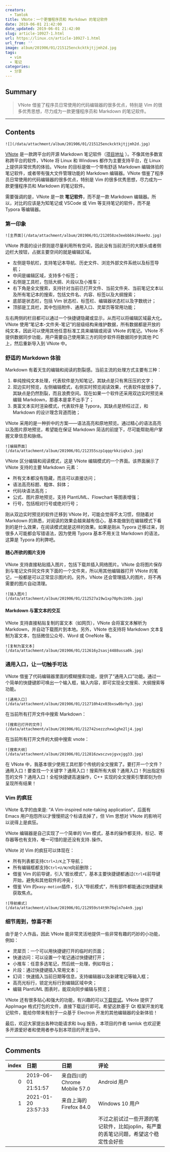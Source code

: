 ```yaml
---
creators:
  - Tamlok
title: VNote：一个更懂程序员和 Markdown 的笔记软件
date: 2019-06-01 21:42:00
date_updated: 2019-06-01 21:42:00
slug: article-10927-1.html
url: https://linux.cn/article-10927-1.html
url_from: ''
image: album/201906/01/215125enckcktkjtjjmh2d.jpg
tags:
  - vim
  - 笔记
categories:
  - 分享
---
```


## Summary

> VNote 借鉴了程序员日常使用的代码编辑器的很多优点，特别是 Vim 的很多优秀思想，尽力成为一款更懂程序员和 Markdown 的笔记软件。

***

<!-- more -->

## Contents

`![](/data/attachment/album/201906/01/215125enckcktkjtjjmh2d.jpg)`

[VNote](https://tamlok.github.io/vnote) 是一款跨平台的开源 Markdown 笔记软件（[项目地址](https://github.com/tamlok/vnote) ）。不像其他多数宣称跨平台的软件，VNote 将 Linux 和 Windows 都作为主要支持平台，在 Linux 上提供非常优秀的体验。VNote 的目标是做一个带有舒适 Markdown 编辑体验的笔记软件，或者带有强大文件管理功能的 Markdown 编辑器。VNote 借鉴了程序员日常使用的代码编辑器的很多优点，特别是 Vim 的很多优秀思想，尽力成为一款更懂程序员和 Markdown 的笔记软件。

需要强调的是，VNote 是一款 **笔记软件**，而不是一款 Markdown 编辑器。所以，对比的应该是为知笔记或 VSCode 或 Vim 等支持笔记的软件，而不是 Typora 等编辑器。

### 第一印象

`![主界面](/data/attachment/album/201906/01/212058ze3eebbbki9kee9z.jpg)`

VNote 界面的设计原则是尽量利用所有空间，因此没有当前流行的大额头或者侧边栏大按钮，占据主要空间的就是编辑区域。

* 左侧是导航栏，支持笔记本导航、历史文件、浏览外部文件系统以及标签导航；
* 中间是编辑区域，支持多个标签；
* 右侧是工具栏，包括大纲、片段以及小推车；
* 右下角是全文搜索，支持针对当前已打开文件、当前文件夹、当前笔记文本以及所有笔记本的搜索，包括文件名、内容、标签以及大纲搜索；
* 底部是状态栏，包括 Vim 状态栏、标签栏、编辑器状态栏以及字数统计；
* 顶部是工具栏，其中包括附件、通用入口、灵犀页等常用功能；

左右两侧的栏目都可以通过一个快捷键隐藏或显示，从而可以将编辑区域最大化。VNote 使用“笔记本-文件夹-笔记”的层级结构来维护数据，所有数据都是开放的纯文本，因此可以使用其他任意标准工具来编辑或阅读 VNote 的笔记。VNote 不提供数据同步功能，用户需要自己使用第三方的同步软件将数据同步到其他 PC 上，然后重新导入到 VNote 中。

### 舒适的 Markdown 体验

Markdown 有着天生的编辑和阅读的割裂感。当前主流的处理方式主要有三种：

1. 单纯按纯文本处理，代表软件是为知笔记，其缺点是只有黑压压的文字；
2. 双边实时预览，左侧编辑模式，右侧实时预览阅读效果，代表软件就很多了，其缺点是仍然割裂，而且浪费空间。现在如果一个软件还采用双边实时预览来编辑 Markdown，那基本是拿不出手了；
3. 类富文本实时渲染模式，代表软件是 Typora，其缺点是矫枉过正，和 Markdown 的设计理念背道而驰；

VNote 采用的是一种折中的方案——语法高亮和原地预览。通过精心的语法高亮以及图片原地预览，希望能在保证 Markdown 简洁的前提下，尽可能帮助用户掌握文章信息和脉络。

`![编辑界面](/data/attachment/album/201906/01/212355szp1qqqrkkziqkx3.jpg)`

VNote 区分编辑和阅读模式，这是 VNote 编辑模式的一个界面。该界面展示了 VNote 支持的主要 Markdown 元素：

* 所有文本都没有隐藏，而且可以直接访问；
* 语法高亮标题、粗体、斜体；
* 代码块语法高亮；
* 公式、图片原地预览，支持 PlantUML、Flowchart 等图表增强；
* 行号，包括相对行号或绝对行号；

刚从双边实时预览的软件迁移到 VNote 时，可能会觉得不太习惯，但随着对 Markdown 的熟悉，对阅读的效果会越来越有信心，基本能做到在编辑模式下看到的是什么效果，在阅读模式就是这样的效果。如果是刚从 Typora 迁移过来，则很多人可能都会写错语法，因为使用 Typora 基本不用关注 Markdown 的语法，这算是 Typora 的利弊吧。

#### 随心所欲的图片支持

VNote 支持直接粘贴插入图片，包括下载并插入网络图片。VNote 会将图片保存到与笔记文件同文件夹下面的一个文件夹，所以用其他编辑器打开 VNote 的笔记，一般都是可以正常显示图片的。另外，VNote 还会管理插入的图片，将不再需要的图片自动清理。

`![插入图片](/data/attachment/album/201906/01/212527a19w1xp70p9s1b9b.jpg)`

#### Markdown 与富文本的交互

VNote 支持直接粘贴复制的富文本（如网页），VNote 会将富文本解析为 Markdown，并自动下载图片到本地。另外，VNote 也支持将 Markdown 文本复制为富文本，包括微信公众号、Word 或 OneNote 等。

`![复制为富文本](/data/attachment/album/201906/01/212616y2sasj4488ussa0k.jpg)`

### 通用入口，让一切触手可达

VNote 借鉴了代码编辑器里面的模糊搜索功能，提供了“通用入口”功能。通过一个简单的快捷键即可唤出一个输入框，输入内容，即可实现全文搜索、大纲搜索等功能。

`![通用入口](/data/attachment/album/201906/01/212710h4zx03bxsw0brhy3.jpg)`

在当前所有打开文件中搜索 Markdown：

`![搜索已打开的文件](/data/attachment/album/201906/01/212742sezzzhxw1ghe2lj4.jpg)`

在当前所有打开文件的大纲中搜索 vnote：

`![搜索大纲](/data/attachment/album/201906/01/212816zwsczvojgvxjgg33.jpg)`

在 VNote 中，我基本很少使用工具栏那个传统的全文搜索了。要打开一个文件？通用入口！要查找一个关键字？通用入口！搜索所有大纲？通用入口！列出指定标签的文件？通用入口！全程快捷键高速操作，C++ 实现的全文搜索引擎即刻为你呈现所有结果！

### Vim 的疯狂

VNote 名字的由来是: “A Vim-inspired note-taking application”，后面有 Emacs 用户抱怨所以才慢慢把这个标语去掉了，但 Vim 思想对 VNote 的影响可以说得上是疯狂。

VNote 编辑器是自己实现了一个简单的 Vim 模式，基本的操作都支持，标记、寄存器等也有支持，唯一可惜的是还没有支持`.`操作。

VNote 对 Vim 的疯狂可以体现在：

* 所有列表都支持`Ctrl+J/K`上下导航；
* 所有编辑框都支持`Ctrl+U/W/H`向前删除；
* 借鉴 Vim 的前导键，引入“舰长模式”，基本主要快捷键都通过`Ctrl+E`前导键开始，避免和其他软件的冲突；
* 借鉴 Vim 的`easy-motion`插件，引入“导航模式”，所有部件都能通过快捷键来获取焦点。

`![导航模式](/data/attachment/album/201906/01/212959st4t9h76qln7o4n9.jpg)`

### 细节周到，惊喜不断

由于是个人作品，因此 VNote 能非常灵活地提供一些非常有趣的巧妙的小功能，例如：

* 灵犀页：一个可以用快捷键打开的临时的页面；
* 快速访问：可以设置一个笔记通过快捷键打开；
* 小推车：任意多选笔记，然后统一处理，例如导出；
* 片段：通过快捷键插入常用文本；
* 幻词：快速插入当前日期等信息，支持编辑器以及新建笔记等输入框；
* 高亮光标行，锁定光标行到编辑区域中央；
* 编辑 PlantUML 图表时，能双向同步编辑与预览；

VNote 还有很多贴心和强大的功能，有兴趣的可以[下载尝试](https://github.com/tamlok/vnote/releases)。VNote 提供了 AppImage 格式打包的文件，直接下载运行即可。希望这款基于 Qt 框架开发的笔记软件，能给你带来有别于一众基于 Electron 开发的其他编辑器的全新体验！

最后，欢迎大家提出各种功能请求和 bug 报告，本项目的作者 tamlok 也欢迎更多开源爱好者和使用者参与到本项目的开发当中。

***

## Comments

|   index | 日期                | 日期                                       | 评论                                                                                                                                                         |
|--------:|:--------------------|:-------------------------------------------|:-------------------------------------------------------------------------------------------------------------------------------------------------------------|
|       0 | 2019-06-01 21:51:57 | 来自四川的 Chrome Mobile 57.0|Android 用户 | 用了一段时间，不过不知道高级功能，今天看了才知道，有机会再仔细研究                                                    |
|       1 | 2021-01-20 23:57:33 | 来自上海的 Firefox 84.0|Windows 10 用户    | 跟我的需求几乎完全吻合，同道中人！试过很多笔记软件了，就一直感觉没有一款完全契合喜欢vim的程序员的，这个我试试！<br /> |
|         |                     |                                            | 不过之前试过一些开源的笔记软件，比如joplin，有严重的丢笔记问题，希望这个稳定性会好些                                                                         |
